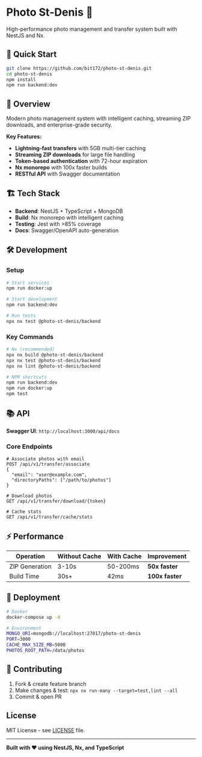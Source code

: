 # Photo St-Denis 📸

High-performance photo management and transfer system built with NestJS and Nx.

## 🚀 Quick Start

```bash
git clone https://github.com/bit172/photo-st-denis.git
cd photo-st-denis
npm install
npm run backend:dev
```

## 🎯 Overview

Modern photo management system with intelligent caching, streaming ZIP downloads, and enterprise-grade security.

**Key Features:**

- **Lightning-fast transfers** with 5GB multi-tier caching
- **Streaming ZIP downloads** for large file handling
- **Token-based authentication** with 72-hour expiration
- **Nx monorepo** with 100x faster builds
- **RESTful API** with Swagger documentation

## 🏗️ Tech Stack

- **Backend**: NestJS + TypeScript + MongoDB
- **Build**: Nx monorepo with intelligent caching
- **Testing**: Jest with >85% coverage
- **Docs**: Swagger/OpenAPI auto-generation

## 🛠️ Development

### Setup

```bash
# Start services
npm run docker:up

# Start development
npm run backend:dev

# Run tests
npx nx test @photo-st-denis/backend
```

### Key Commands

```bash
# Nx (recommended)
npx nx build @photo-st-denis/backend
npx nx test @photo-st-denis/backend
npx nx lint @photo-st-denis/backend

# NPM shortcuts
npm run backend:dev
npm run docker:up
npm test
```

## 📚 API

**Swagger UI**: `http://localhost:3000/api/docs`

### Core Endpoints

```http
# Associate photos with email
POST /api/v1/transfer/associate
{
  "email": "user@example.com",
  "directoryPaths": ["/path/to/photos"]
}

# Download photos
GET /api/v1/transfer/download/{token}

# Cache stats
GET /api/v1/transfer/cache/stats
```

## ⚡ Performance

| Operation      | Without Cache | With Cache | Improvement     |
| -------------- | ------------- | ---------- | --------------- |
| ZIP Generation | 3-10s         | 50-200ms   | **50x faster**  |
| Build Time     | 30s+          | 42ms       | **100x faster** |

## 🚢 Deployment

```bash
# Docker
docker-compose up -d

# Environment
MONGO_URI=mongodb://localhost:27017/photo-st-denis
PORT=3000
CACHE_MAX_SIZE_MB=5000
PHOTOS_ROOT_PATH=/data/photos
```

## 🤝 Contributing

1. Fork & create feature branch
2. Make changes & test: `npx nx run-many --target=test,lint --all`
3. Commit & open PR

## License

MIT License - see [LICENSE](LICENSE) file.

---

**Built with ❤️ using NestJS, Nx, and TypeScript**
